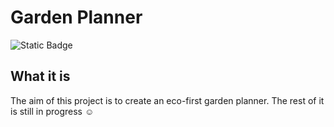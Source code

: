 # Garden Planner
![Static Badge](https://img.shields.io/badge/version-0.0.1-blue) 

## What it is
The aim of this project is to create an eco-first garden planner. The rest of it is still in progress ☺️
